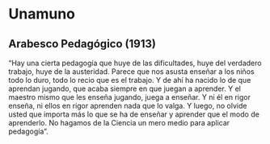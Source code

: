 # Unamuno

## Arabesco Pedagógico (1913)

“Hay una cierta pedagogía que huye de las dificultades, huye del verdadero trabajo, huye de la austeridad. Parece que nos asusta enseñar a los niños todo lo duro, todo lo recio que es el trabajo. Y de ahí ha nacido lo de que aprendan jugando, que acaba siempre en que juegan a aprender. Y el maestro mismo que les enseña jugando, juega a enseñar. Y ni él en rigor enseña, ni ellos en rigor aprenden nada que lo valga. Y luego, no olvide usted que importa más lo que se ha de enseñar y aprender que el modo de aprenderlo. No hagamos de la Ciencia un mero medio para aplicar pedagogía”.
